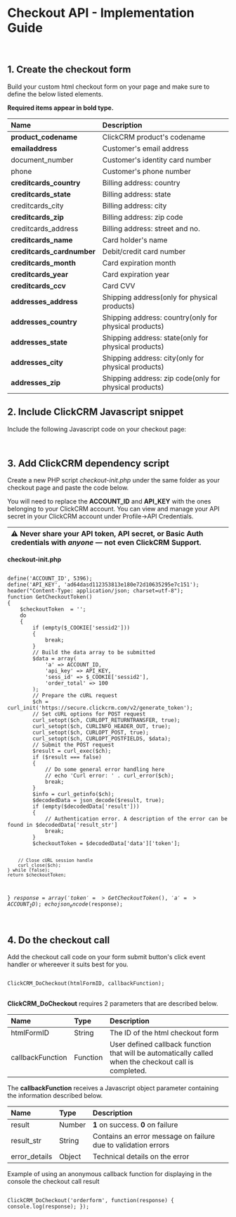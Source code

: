<h1>Checkout API - Implementation Guide</h1><br>
<h2>1. Create the checkout form</h2>
<p>Build your custom html checkout form on your page and make sure to define the below listed elements.</p>
    <p><strong>Required items appear in bold type.</strong></p>
<table>
<thead>
<tr>
<th align="left">Name</th>
<th align="left">Description</th>
</tr>
</thead>
<tbody>
<tr>
<td align="left"><b>product_codename<b></td>
<td align="left">ClickCRM product's codename</td>
</tr>
<tr>
<td align="left"><b>emailaddress</b></td>
<td align="left">Customer's email address</td>
</tr>
<tr>
<td align="left">document_number</td>
<td align="left">Customer's identity card number</td>
</tr>
<tr>
<td align="left">phone</td>
<td align="left">Customer's phone number</td>
</tr>
<tr>
<td align="left"><b>creditcards_country</b></td>
<td align="left">Billing address: country</td>
</tr>
<tr>
<td align="left"><b>creditcards_state</b></td>
<td align="left">Billing address: state</td>
</tr>
<tr>
<td align="left">creditcards_city</td>
<td align="left">Billing address: city</td>
</tr>
<tr>
<td align="left"><b>creditcards_zip</b></td>
<td align="left">Billing address: zip code</td>
</tr>
<tr>
<td align="left">creditcards_address</td>
<td align="left">Billing address: street and no.</td>
</tr>
<tr>
<td align="left"><b>creditcards_name<b></td>
<td align="left">Card holder's name</td>
</tr>
<tr>
<td align="left"><b>creditcards_cardnumber</b></td>
<td align="left">Debit/credit card number</td>
</tr>
<tr>
<td align="left"><b>creditcards_month</b></td>
<td align="left">Card expiration month</td>
</tr>
<tr>
<td align="left"><b>creditcards_year</b></td>
<td align="left">Card expiration year</td>
</tr>
<tr>
<td align="left"><b>creditcards_ccv</b></td>
<td align="left">Card CVV</td>
</tr>
<tr>
<td align="left"><b>addresses_address</b></td>
<td align="left">Shipping address(only for physical products)</td>
</tr>
<tr>
<td align="left"><b>addresses_country</b></td>
<td align="left">Shipping address: country(only for physical products)</td>
</tr>
<tr>
<td align="left"><b>addresses_state</b></td>
<td align="left">Shipping address: state(only for physical products)</td>
</tr>
<tr>
<td align="left"><b>addresses_city</b></td>
<td align="left">Shipping address: city(only for physical products)</td>
</tr>
<tr>
<td align="left"><b>addresses_zip</b></td>
<td align="left">Shipping address: zip code(only for physical products)</td>
</tr>
</tbody>
</table>
<h2>2. Include ClickCRM Javascript snippet</h2>
<p>Include the following Javascript code on your checkout page:<br></p>

<code><script type="text/javascript">var ClickCRM_DoCheckout=function(){var s,r,i="",a="",t=0,n={result:0,result_str:"Oops! Something went wrong. Please try again"};function o(e){var t=Object.assign({},n);e&&(c("Error handling..."),c(e),t.error_details=e),r&&r(t)}function c(e){1===t&&console.log(e)}function u(e){var t;try{t=JSON.parse(this.responseText),r(t)}catch(e){o(e)}}function p(e){o(e)}function d(e){o(e)}function h(e){0<e.status||function(e){var t;try{(t=new XMLHttpRequest).submittedData=e,t.addEventListener("load",u),t.addEventListener("error",p),t.addEventListener("abort",d),t.open("post",e.receiver,!0),t.setRequestHeader("Content-Type",e.contentType),t.send(e.segments.join("&"))}catch(e){o(e)}}(e)}function f(e){var t,n,s;this.contentType="application/x-www-form-urlencoded",this.receiver="https://secure.clickcrm.com/v2/docheckout",this.status=0,this.segments=["a="+a,"t="+i];for(var r=escape,o=0;o<e.elements.length;o++)if((s=e.elements[o]).hasAttribute("name"))if("FILE"===(n="INPUT"===s.nodeName.toUpperCase()?s.getAttribute("type").toUpperCase():"TEXT")&&0<s.files.length)for(t=0;t<s.files.length;this.segments.push(r(s.name)+"="+r(s.files[t++].name)));else("RADIO"!==n&&"CHECKBOX"!==n||s.checked)&&this.segments.push(r(s.name)+"="+r(s.value));i="",h(this)}function l(n){var e;try{(e=new XMLHttpRequest).addEventListener("load",function(e){var t;try{t=JSON.parse(this.responseText),i=t.token,a=t.a,"function"==typeof n&&n()}catch(e){"function"==typeof n&&o(e)}}),e.addEventListener("error",p),e.addEventListener("abort",d),e.open("GET","checkout-init.php"),e.send()}catch(e){o(e)}}function v(e){c("FORM: "+s),c("CHECKOUT: "+i),new f(s)}return l(),function(e,t){var n;s=document.getElementById(e),r=t,n=v,""!==i?(c("USING EXISTING TOKEN"),n()):(c("GETTING NEW TOKEN"),l(n))}}();</script>
</code>
<h2>3. Add ClickCRM dependency script</h2>
<p>Create a new PHP script <i>checkout-init.php</i> under the same folder as your checkout page and paste the code below.</strong></p>
<p>You will need to replace the <b>ACCOUNT_ID</b> and <b>API_KEY</b> with the ones belonging to your ClickCRM account. You can view and manage your API secret in your ClickCRM account under Profile->API Credentials</strong>.
<br></p>
<table>
<thead>
<tr>
<th align="left"><g-emoji class="g-emoji" alias="warning" fallback-src="https://assets-cdn.github.com/images/icons/emoji/unicode/26a0.png">⚠️</g-emoji> Never share your API token, API secret, or Basic Auth credentials with <em>anyone</em> — not even ClickCRM Support.</th>
</tr>
</thead>
</table>
<p><b>checkout-init.php</b></p>
<pre>
<code>
define('ACCOUNT_ID', 5396);
define('API_KEY', 'ad64dasd112353813e180e72d10635295e7c151');
header("Content-Type: application/json; charset=utf-8");
function GetCheckoutToken()
{
    $checkoutToken  = '';
    do
    {
        if (empty($_COOKIE['sessid2']))
        {
            break;
        }
        // Build the data array to be submitted
        $data = array(
            'a' => ACCOUNT_ID,
            'api_key' => API_KEY,
            'sess_id' => $_COOKIE['sessid2'],
            'order_total' => 100
        );
        // Prepare the cURL request
        $ch = curl_init('https://secure.clickcrm.com/v2/generate_token');
        // Set cURL options for POST request
        curl_setopt($ch, CURLOPT_RETURNTRANSFER, true);
        curl_setopt($ch, CURLINFO_HEADER_OUT, true);
        curl_setopt($ch, CURLOPT_POST, true);
        curl_setopt($ch, CURLOPT_POSTFIELDS, $data);
        // Submit the POST request
        $result = curl_exec($ch);
        if ($result === false)
        {
            // Do some general error handling here
            // echo 'Curl error: ' . curl_error($ch);
            break;
        }
        $info = curl_getinfo($ch);
        $decodedData = json_decode($result, true);
        if (empty($decodedData['result']))
        {
            // Authentication error. A description of the error can be found in $decodedData['result_str']
            break;
        }
        $checkoutToken = $decodedData['data']['token'];

        // Close cURL session handle
        curl_close($ch);
    } while (false);
    return $checkoutToken;
}
$response = array('token' => GetCheckoutToken(), 'a' => ACCOUNT_ID);
echo json_encode($response);
</code>
</pre>
<h2>4. Do the checkout call</h2>
<p>Add the checkout call code on your form submit button's click event handler or whereever it suits best for you.</p>
<pre>
<code>
ClickCRM_DoCheckout(htmlFormID, callbackFunction);
</code>
</pre>
<p><b>ClickCRM_DoCheckout</b> requires 2 parameters that are described below.</p>
<table>
<thead>
<tr>
<th align="left">Name</th>
<th align="left">Type</th>
<th align="left">Description</th>
</tr>
</thead>
<tbody>
<tr>
<td align="left">htmlFormID</td>
<td align="left">String</td>
<td align="left">The ID of the html checkout form</td>
</tr>
<tr>
<td align="left">callbackFunction</td>
<td align="left">Function</td>
<td align="left">User defined callback function that will be automatically called when the checkout call is completed.</td>
</tr>
</tbody>
</table>
<p>The <b>callbackFunction</b> receives a Javascript object parameter containing the information described below.<p>
<table>
<thead>
<tr>
<th align="left">Name</th>
<th align="left">Type</th>
<th align="left">Description</th>
</tr>
</thead>
<tbody>
<tr>
<td align="left">result</td>
<td align="left">Number</td>
<td align="left"><strong>1</strong> on success. <strong>0</strong> on failure</td>
</tr>
<tr>
<td align="left">result_str</td>
<td align="left">String</td>
<td align="left">Contains an error message on failure due to validation errors</td>
</tr>
<tr>
<td align="left">error_details</td>
<td align="left">Object</td>
<td align="left">Technical details on the error</td>
</tr>
</tbody>
</table>
<p>Example of using an anonymous callback function for displaying in the console the checkout call result</p>
<pre>
<code>
ClickCRM_DoCheckout('orderform', function(response) { console.log(response); });
</code>
</pre>
